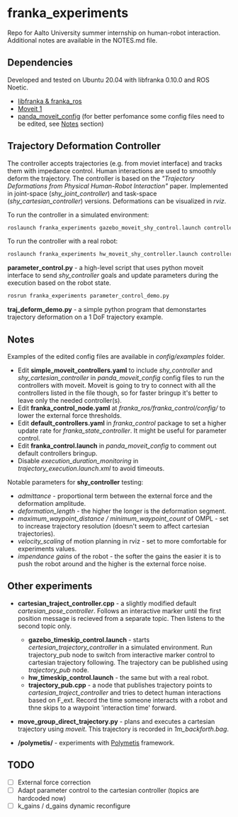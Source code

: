 # franka_experiments
Repo for Aalto University summer internship on human-robot interaction. Additional notes are available in the NOTES.md file.

## Dependencies
Developed and tested on Ubuntu 20.04 with libfranka 0.10.0 and ROS Noetic. 
- [libfranka & franka_ros](https://frankaemika.github.io/docs/installation_linux.html)
- [Moveit 1](https://moveit.ros.org/install/)
- [panda_moveit_config](https://github.com/ros-planning/panda_moveit_config.git) (for better perfomance some config files need to be edited, see [Notes](#Notes) section)

## Trajectory Deformation Controller
The controller accepts trajectories (e.g. from moviet interface) and tracks them with impedance control. Human interactions are used to smoothly deform the trajectory. The controller is based on the *"Trajectory Deformations from Physical Human-Robot Interaction"* paper. Implemented in joint-space (*shy_joint_controller*) and task-space (*shy_cartesian_controller*) versions. Deformations can be visualized in *rviz*.

To run the controller in a simulated environment:
```bash
roslaunch franka_experiments gazebo_moveit_shy_control.launch controller:=shy_joint_controller  # or shy_cartesian_controller
```
To run the controller with a real robot:
```bash
roslaunch franka_experiments hw_moveit_shy_controller.launch controller:=shy_joint_controller  # or shy_cartesian_controller
```
**parameter_control.py** - a high-level script that uses python moveit interface to send *shy_controller* goals and update parameters during the execution based on the robot state. 
  ```bash
  rosrun franka_experiments parameter_control_demo.py
  ```
**traj_deform_demo.py** - a simple python program that demonstartes trajectory deformation on a 1 DoF trajectory example. 



## Notes
Examples of the edited config files are available in *config/examples* folder.
- Edit **simple_moveit_controllers.yaml** to include *shy_controller* and *shy_cartesian_controller* in *panda_moveit_config* config files to run the controllers with moveit. Moveit is going to try to connect with all the controllers listed in the file though, so for faster bringup it's better to leave only the needed controller(s).  
- Edit **franka_control_node.yaml** at *franka_ros/franka_control/config/* to lower the external force thresholds.
- Edit **default_controllers.yaml** in *franka_control* package to set a higher update rate for *franka_state_controller*. It might be useful for parameter control. 
- Edit **franka_control.launch** in *panda_moveit_config* to comment out default controllers bringup.
- Disable *execution_duration_monitoring* in *trajectory_execution.launch.xml* to avoid timeouts.

Notable parameters for **shy_controller** testing: 
  - *admittance* - proportional term between the external force and the deformation amplitude.
  - *deformation_length* - the higher the longer is the deformation segment. 
  - *maximum_waypoint_distance / minimum_waypoint_count* of OMPL - set to increase trajectory resolution (doesn't seem to affect cartesian trajectories). 
  - *velocity_scaling* of motion planning in rviz - set to more comfortable for experiments values. 
  - *impendance gains* of the robot - the softer the gains the easier it is to push the robot around and the higher is the external force noise.  

## Other experiments

- **cartesian_traject_controller.cpp** - a slightly modified default *cartesian_pose_controller*. Follows an interactive marker until the first position message is recieved from a separate topic. Then listens to the second topic only.

  - **gazebo_timeskip_control.launch** - starts *certesian_trajectory_controller* in a simulated environment. Run trajectory_pub node to switch from interactive marker control to cartesian trajectory following. The trajectory can be published using *trajectory_pub* node. 
  - **hw_timeskip_control.launch** - the same but with a real robot. 
  - **trajectory_pub.cpp** - a node that publishes trajectory points to *cartesian_traject_controller* and tries to detect human interactions based on F_ext. Record the time someone interacts with a robot and thne skips to a waypoint 'interaction time' forward.

- **move_group_direct_trajectory.py** - plans and executes a cartesian trajectory using *moveit*. This trajectory is recorded in *1m_backforth.bag*.
- **/polymetis/** - experiments with [Polymetis](https://facebookresearch.github.io/fairo/polymetis/installation.html) framework. 

## TODO
- [ ] External force correction
- [ ] Adapt parameter control to the cartesian controller (topics are hardcoded now)
- [ ] k_gains / d_gains dynamic reconfigure
